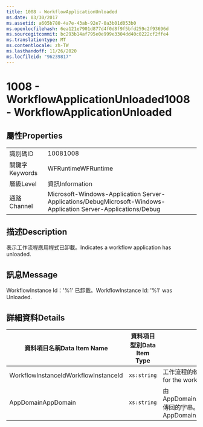 ```yaml
---
title: 1008 - WorkflowApplicationUnloaded
ms.date: 03/30/2017
ms.assetid: a605b780-4a7e-43ab-92e7-0a3b01d053b0
ms.openlocfilehash: 6ea121e7901d877d4f0d8f9f5bfd259c2f93696d
ms.sourcegitcommit: bc293b14af795e0e999e3304dd40c0222cf2ffe4
ms.translationtype: MT
ms.contentlocale: zh-TW
ms.lasthandoff: 11/26/2020
ms.locfileid: "96239817"
---
```

# <a name="1008---workflowapplicationunloaded"></a><span data-ttu-id="c307a-102">1008 - WorkflowApplicationUnloaded</span><span class="sxs-lookup"><span data-stu-id="c307a-102">1008 - WorkflowApplicationUnloaded</span></span>

## <a name="properties"></a><span data-ttu-id="c307a-103">屬性</span><span class="sxs-lookup"><span data-stu-id="c307a-103">Properties</span></span>  
  
|||  
|-|-|  
|<span data-ttu-id="c307a-104">識別碼</span><span class="sxs-lookup"><span data-stu-id="c307a-104">ID</span></span>|<span data-ttu-id="c307a-105">1008</span><span class="sxs-lookup"><span data-stu-id="c307a-105">1008</span></span>|  
|<span data-ttu-id="c307a-106">關鍵字</span><span class="sxs-lookup"><span data-stu-id="c307a-106">Keywords</span></span>|<span data-ttu-id="c307a-107">WFRuntime</span><span class="sxs-lookup"><span data-stu-id="c307a-107">WFRuntime</span></span>|  
|<span data-ttu-id="c307a-108">層級</span><span class="sxs-lookup"><span data-stu-id="c307a-108">Level</span></span>|<span data-ttu-id="c307a-109">資訊</span><span class="sxs-lookup"><span data-stu-id="c307a-109">Information</span></span>|  
|<span data-ttu-id="c307a-110">通路</span><span class="sxs-lookup"><span data-stu-id="c307a-110">Channel</span></span>|<span data-ttu-id="c307a-111">Microsoft-Windows-Application Server-Applications/Debug</span><span class="sxs-lookup"><span data-stu-id="c307a-111">Microsoft-Windows-Application Server-Applications/Debug</span></span>|  
  
## <a name="description"></a><span data-ttu-id="c307a-112">描述</span><span class="sxs-lookup"><span data-stu-id="c307a-112">Description</span></span>  

 <span data-ttu-id="c307a-113">表示工作流程應用程式已卸載。</span><span class="sxs-lookup"><span data-stu-id="c307a-113">Indicates a workflow application has unloaded.</span></span>  
  
## <a name="message"></a><span data-ttu-id="c307a-114">訊息</span><span class="sxs-lookup"><span data-stu-id="c307a-114">Message</span></span>  

 <span data-ttu-id="c307a-115">WorkflowInstance Id：'%1' 已卸載。</span><span class="sxs-lookup"><span data-stu-id="c307a-115">WorkflowInstance Id: '%1' was Unloaded.</span></span>  
  
## <a name="details"></a><span data-ttu-id="c307a-116">詳細資料</span><span class="sxs-lookup"><span data-stu-id="c307a-116">Details</span></span>  
  
|<span data-ttu-id="c307a-117">資料項目名稱</span><span class="sxs-lookup"><span data-stu-id="c307a-117">Data Item Name</span></span>|<span data-ttu-id="c307a-118">資料項目型別</span><span class="sxs-lookup"><span data-stu-id="c307a-118">Data Item Type</span></span>|<span data-ttu-id="c307a-119">描述</span><span class="sxs-lookup"><span data-stu-id="c307a-119">Description</span></span>|  
|--------------------|--------------------|-----------------|  
|<span data-ttu-id="c307a-120">WorkflowInstanceId</span><span class="sxs-lookup"><span data-stu-id="c307a-120">WorkflowInstanceId</span></span>|`xs:string`|<span data-ttu-id="c307a-121">工作流程的執行個體 ID。</span><span class="sxs-lookup"><span data-stu-id="c307a-121">The instance id for the workflow</span></span>|  
|<span data-ttu-id="c307a-122">AppDomain</span><span class="sxs-lookup"><span data-stu-id="c307a-122">AppDomain</span></span>|`xs:string`|<span data-ttu-id="c307a-123">由 AppDomain.CurrentDomain.FriendlyName 傳回的字串。</span><span class="sxs-lookup"><span data-stu-id="c307a-123">The string returned by AppDomain.CurrentDomain.FriendlyName.</span></span>|
